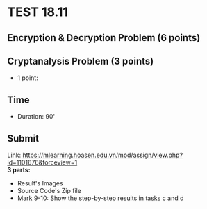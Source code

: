 
# TEST 18.11

## Encryption & Decryption Problem (6 points)


## Cryptanalysis Problem (3 points)

* 1 point: 
## Time
- Duration: 90'

## Submit  
Link: https://mlearning.hoasen.edu.vn/mod/assign/view.php?id=1101676&forceview=1    
**3 parts:**
- Result's Images
- Source Code's Zip file
- Mark 9-10: Show the step-by-step results in tasks c and d 
